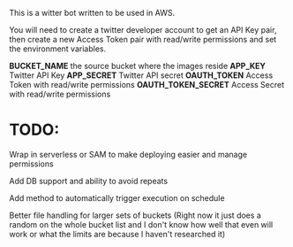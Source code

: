 This is a witter bot written to be used in AWS.

You will need to create a twitter developer account to get an API Key pair, then create a new Access Token pair with read/write permissions and set the environment variables.

**BUCKET_NAME** the source bucket where the images reside
**APP_KEY** Twitter API Key
**APP_SECRET** Twitter API secret
**OAUTH_TOKEN** Access Token with read/write permissions
**OAUTH_TOKEN_SECRET** Access Secret with read/write permissions



# TODO:

Wrap in serverless or SAM to make deploying easier and manage permissions

Add DB support and ability to avoid repeats

Add method to automatically trigger execution on schedule

Better file handling for larger sets of buckets (Right now it just does a random on the whole bucket list and I don't know how well that even will work or what the limits are because I haven't researched it)

